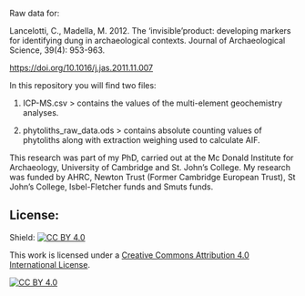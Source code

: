 Raw data for: 

Lancelotti, C., Madella, M. 2012. The ‘invisible’product: developing markers for identifying dung in archaeological contexts. Journal of Archaeological Science, 39(4): 953-963.

https://doi.org/10.1016/j.jas.2011.11.007


In this repository you will find two files:

1. ICP-MS.csv > contains the values of the multi-element geochemistry analyses.

2. phytoliths_raw_data.ods > contains absolute counting values of phytoliths along with extraction weighing used to calculate AIF.


This research was part of my PhD, carried out at the Mc Donald Institute for Archaeology, University of Cambridge and St. John’s College. My research was funded by AHRC, Newton Trust (Former Cambridge European Trust), St John’s College, Isbel-Fletcher funds and Smuts funds.

## License:
Shield: [![CC BY 4.0][cc-by-shield]][cc-by]

This work is licensed under a
[Creative Commons Attribution 4.0 International License][cc-by].

[![CC BY 4.0][cc-by-image]][cc-by]

[cc-by]: http://creativecommons.org/licenses/by/4.0/
[cc-by-image]: https://i.creativecommons.org/l/by/4.0/88x31.png
[cc-by-shield]: https://img.shields.io/badge/License-CC%20BY%204.0-lightgrey.svg

